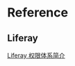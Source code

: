 # Reference

## Liferay

[Liferay 权限体系简介](http://www.huqiwen.com/2013/06/25/liferay-6-1-development-study-21-liferay-permission-overvie/)
